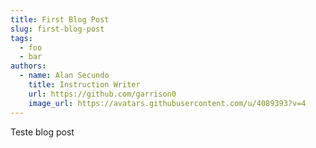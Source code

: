 ```yaml
---
title: First Blog Post
slug: first-blog-post
tags:
  - foo
  - bar
authors:
  - name: Alan Secundo
    title: Instruction Writer
    url: https://github.com/garrison0
    image_url: https://avatars.githubusercontent.com/u/4089393?v=4
---
```

Teste blog post